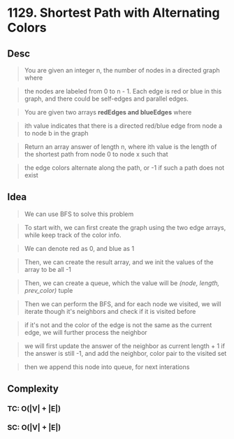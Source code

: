 # 1129. Shortest Path with Alternating Colors

## Desc

> You are given an integer n, the number of nodes in a directed graph where

> the nodes are labeled from 0 to n - 1. Each edge is red or blue in this graph, and there could be self-edges and parallel edges.

> You are given two arrays **redEdges and blueEdges** where

> ith value indicates that there is a directed red/blue edge from node a to node b in the graph

> Return an array answer of length n, where ith value is the length of the shortest path from node 0 to node x such that

> the edge colors alternate along the path, or -1 if such a path does not exist

## Idea

> We can use BFS to solve this problem

> To start with, we can first create the graph using the two edge arrays, while keep track of the color info.

> We can denote red as 0, and blue as 1

> Then, we can create the result array, and we init the values of the array to be all -1

> Then, we can create a queue, which the value will be *(node, length, prev_color)* tuple

> Then we can perform the BFS, and for each node we visited, we will iterate though it's neighbors and check if it is visited before

> if it's not and the color of the edge is not the same as the current edge, we will further process the neighbor

> we will first update the answer of the neighbor as current length + 1 if the answer is still -1, and add the neighbor, color pair to the visited set

> then we append this node into queue, for next interations

## Complexity

### TC: O(|V| + |E|)
### SC: O(|V| + |E|)